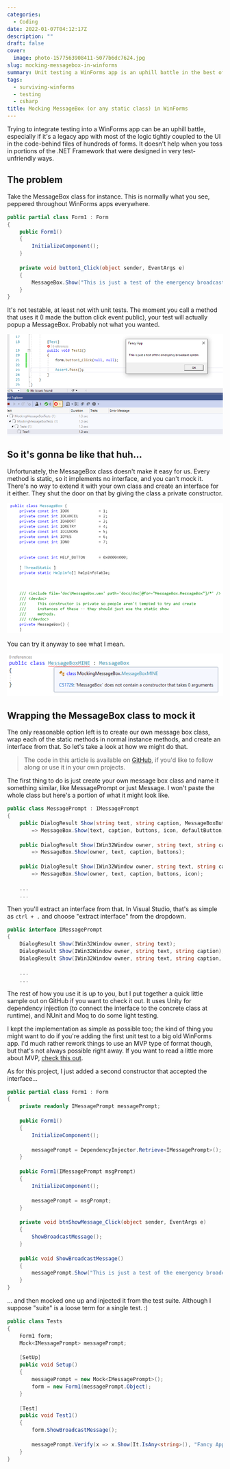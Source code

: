 ```yaml
---
categories:
  - Coding
date: 2022-01-07T04:12:17Z
description: ""
draft: false
cover:
  image: photo-1577563908411-5077b6dc7624.jpg
slug: mocking-messagebox-in-winforms
summary: Unit testing a WinForms app is an uphill battle in the best of times, before you add in classes like MessageBox. Let's make the best of it.
tags:
  - surviving-winforms
  - testing
  - csharp
title: Mocking MessageBox (or any static class) in WinForms
---
```

Trying to integrate testing into a WinForms app can be an uphill battle, especially if it's a legacy app with most of the logic tightly coupled to the UI in the code-behind files of hundreds of forms. It doesn't help when you toss in portions of the .NET Framework that were designed in very test-unfriendly ways.

## The problem

Take the MessageBox class for instance. This is normally what you see, peppered throughout WinForms apps everywhere.

```c#
public partial class Form1 : Form
{
    public Form1()
    {
        InitializeComponent();
    }

    private void button1_Click(object sender, EventArgs e)
    {
        MessageBox.Show("This is just a test of the emergency broadcast system.", "Fancy App");
    }
}
```

It's not testable, at least not with unit tests. The moment you call a method that uses it (I made the button click event public), your test will actually popup a MessageBox. Probably not what you wanted.

![](image-3.png)

## So it's gonna be like that huh...

Unfortunately, the MessageBox class doesn't make it easy for us. Every method is static, so it implements no interface, and you can't mock it. There's no way to extend it with your own class and create an interface for it either. They shut the door on that by giving the class a private constructor.

![](image-1.png)

You can try it anyway to see what I mean.

![](image.png)

## Wrapping the MessageBox class to mock it

The only reasonable option left is to create our own message box class, wrap each of the static methods in normal instance methods, and create an interface from that. So let's take a look at how we might do that.

> The code in this article is available on [GitHub](https://github.com/grantwinney/Surviving-WinForms/tree/master/Testing/MockingMessageBox), if you'd like to follow along or use it in your own projects.

The first thing to do is just create your own message box class and name it something similar, like MessagePrompt or just Message. I won't paste the whole class but here's a portion of what it might look like.

```c#
public class MessagePrompt : IMessagePrompt
{
    public DialogResult Show(string text, string caption, MessageBoxButtons buttons, MessageBoxIcon icon, MessageBoxDefaultButton defaultButton, MessageBoxOptions options, bool displayHelpButton)
        => MessageBox.Show(text, caption, buttons, icon, defaultButton, options, displayHelpButton);

    public DialogResult Show(IWin32Window owner, string text, string caption, MessageBoxButtons buttons)
        => MessageBox.Show(owner, text, caption, buttons);

    public DialogResult Show(IWin32Window owner, string text, string caption, MessageBoxButtons buttons, MessageBoxIcon icon)
        => MessageBox.Show(owner, text, caption, buttons, icon);

    ...
    ...
```

Then you'll extract an interface from that. In Visual Studio, that's as simple as `ctrl + .` and choose "extract interface" from the dropdown.

```c#
public interface IMessagePrompt
{
    DialogResult Show(IWin32Window owner, string text);
    DialogResult Show(IWin32Window owner, string text, string caption);
    DialogResult Show(IWin32Window owner, string text, string caption, MessageBoxButtons buttons);

    ...
    ...
```

The rest of how you use it is up to you, but I put together a quick little sample out on GitHub if you want to check it out. It uses Unity for dependency injection (to connect the interface to the concrete class at runtime), and NUnit and Moq to do some light testing.

I kept the implementation as simple as possible too; the kind of thing you might want to do if you're adding the first unit test to a big old WinForms app. I'd much rather rework things to use an MVP type of format though, but that's not always possible right away. If you want to read a little more about MVP, [check this out](https://grantwinney.com/its-possible-to-test-a-winforms-app-using-mvp).

As for this project, I just added a second constructor that accepted the interface...

```c#
public partial class Form1 : Form
{
    private readonly IMessagePrompt messagePrompt;

    public Form1()
    {
        InitializeComponent();

        messagePrompt = DependencyInjector.Retrieve<IMessagePrompt>();
    }

    public Form1(IMessagePrompt msgPrompt)
    {
        InitializeComponent();

        messagePrompt = msgPrompt;
    }

    private void btnShowMessage_Click(object sender, EventArgs e)
    {
        ShowBroadcastMessage();
    }

    public void ShowBroadcastMessage()
    {
        messagePrompt.Show("This is just a test of the emergency broadcast system.", "Fancy App");
    }
}
```

... and then mocked one up and injected it from the test suite. Although I suppose "suite" is a loose term for a single test. :)

```c#
public class Tests
{
    Form1 form;
    Mock<IMessagePrompt> messagePrompt;

    [SetUp]
    public void Setup()
    {
        messagePrompt = new Mock<IMessagePrompt>();
        form = new Form1(messagePrompt.Object);
    }

    [Test]
    public void Test1()
    {
        form.ShowBroadcastMessage();

        messagePrompt.Verify(x => x.Show(It.IsAny<string>(), "Fancy App"));
    }
}
```
